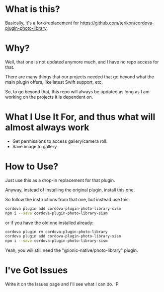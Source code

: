 # What is this?

Basically, it's a fork/replacement for https://github.com/terikon/cordova-plugin-photo-library.

# Why?

Well, that one is not updated anymore much, and I have no repo access for that.

There are many things that our projects needed that go beyond what the main plugin offers, like latest Swift support, etc.

So, to go beyond that, this repo will always be updated as long as I am working on the projects it is dependent on. 

# What I Use It For, and thus what will almost always work
- Get permissions to access gallery/camera roll.
- Save image to gallery

# How to Use?

Just use this as a drop-in replacement for that plugin.

Anyway, instead of installing the original plugin, install this one.

So follow the instructions from that one, but instead use this:

```bash
cordova plugin add cordova-plugin-photo-library-sism
npm i --save cordova-plugin-photo-library-sism
```

or if you have the old one installed already:

```bash
cordova plugin rm cordova-plugin-photo-library
cordova plugin add cordova-plugin-photo-library-sism
npm i --save cordova-plugin-photo-library-sism
```

Yeah, you will still need the "@ionic-native/photo-library" plugin.

# I've Got Issues

Write it on the Issues page and I'll see what I can do. :P
